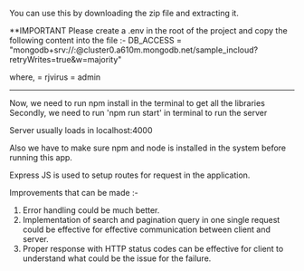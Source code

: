 You can use this by downloading the zip file and extracting it.

**IMPORTANT
Please create a .env in the root of the project and copy the following content into the file :-
DB_ACCESS = "mongodb+srv://<username>:<password>@cluster0.a610m.mongodb.net/sample_incloud?retryWrites=true&w=majority"

where,
<username> = rjvirus
<password> = admin

_____________________________________________________________________________________________________

Now, we need to run npm install in the terminal to get all the libraries
Secondly, we need to run 'npm run start' in terminal to run the server

Server usually loads in localhost:4000

Also we have to make sure npm and node is installed in the system before running this app.

Express JS is used to setup routes for request in the application.

Improvements that can be made :-

1. Error handling could be much better.
2. Implementation of search and pagination query in one single request could be effective for effective communication between client and server.
3. Proper response with HTTP status codes can be effective for client to understand what could be the issue for the failure.
 
